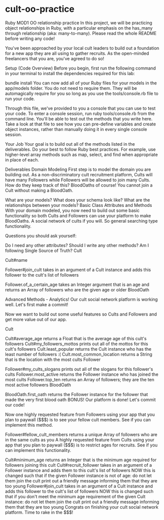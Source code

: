 # cult-oo-practice
Ruby MOD1 OO relationship practice
In this project, we will be practicing object relationships in Ruby, with a particular emphasis on the has_many through relationship (aka: many-to-many). Please read the whole README before writing any code!

You've been approached by your local cult leaders to build out a foundation for a new app they are all using to gather recruits. As the open-minded freelancers that you are, you've agreed to do so!

Setup (Code Overview)
Before you begin, first run the following command in your terminal to install the dependencies required for this lab:

bundle install
You can now add all of your Ruby files for your models in the app/models folder. You do not need to require them. They will be automagically require for you so long as you use the tools/console.rb file to run your code.

Through this file, we've provided to you a console that you can use to test your code. To enter a console session, run ruby tools/console.rb from the command line. You'll be able to test out the methods that you write here. Take a look at that file to see how you can pre-define variables and create object instances, rather than manually doing it in every single console session.

Your Job
Your goal is to build out all of the methods listed in the deliverables. Do your best to follow Ruby best practices. For example, use higher-level array methods such as map, select, and find when appropriate in place of each.

Deliverables
Domain Modeling
First step is to model the domain you are building out. As a non-discriminatory cult recruitment platform, Cults will have many Followers while Followers will be allowed to join many Cults. How do they keep track of this? BloodOaths of course! You cannot join a Cult without making a BloodOath.

What are your models?
What does your schema look like?
What are the relationships between your models?
Basic Class Attributes and Methods
With your domain modeled, you now need to build out some basic functionality so both Cults and Followers can use your platform to make BloodOaths. A social network of cults if you will. So general searching type functionality.

Questions you should ask yourself:

Do I need any other attributes?
Should I write any other methods?
Am I following Single Source of Truth?
Cult

Cult#name
<!-- returns a String that is the cult's name
Cult#location
returns a String that is the city where the cult is located
Cult#founding_year
returns an Integer that is the year the cult was founded
Cult#slogan
returns a String that is this cult's slogan -->
<!-- Cult#recruit_follower
takes in an argument of a Follower instance and adds them to this cult's list of followers -->
<!-- Cult#cult_population
returns an Integer that is the number of followers in this cult -->
<!-- Cult.all
returns an Array of all the cults -->
<!-- Cult.find_by_name
takes a String argument that is a name and returns a Cult instance whose name matches that argument -->
<!-- Cult.find_by_location
takes a String argument that is a location and returns an Array of cults that are in that location -->
<!-- Cult.find_by_founding_year
takes an Integer argument that is a year and returns all of the cults founded in that year
Follower -->

<!-- Follower#name
returns a String that is the follower's name
Follower#age
returns an Integer that is the age of the follower
Follower#life_motto
returns a String that is the follower's life motto -->
<!-- Follower#cults
returns an Array of this follower's cults -->
Follower#join_cult
takes in an argument of a Cult instance and adds this follower to the cult's list of followers
<!-- Follower.all
returns an Array of all the followers -->
Follower.of_a_certain_age
takes an Integer argument that is an age and returns an Array of followers who are the given age or older
BloodOath

<!-- BloodOath#initiation_date
returns a String that is the initiation date of this blood oath in the format YYYY-MM-DD.
BloodOath.all -->
<!-- returns an Array of all the blood oaths -->
Advanced Methods - Analytics!
Our cult social network platform is working well. Let's first make a commit!

Now we want to build out some useful features so Cults and Followers and get more value out of our app.

Cult

Cult#average_age
returns a Float that is the average age of this cult's followers
Cult#my_followers_mottos
prints out all of the mottos for this cult's followers
Cult.least_popular
returns the Cult instance who has the least number of followers :(
Cult.most_common_location
returns a String that is the location with the most cults
Follower

Follower#my_cults_slogans
prints out all of the slogans for this follower's cults
Follower.most_active
returns the Follower instance who has joined the most cults
Follower.top_ten
returns an Array of followers; they are the ten most active followers
BloodOath

BloodOath.first_oath
returns the Follower instance for the follower that made the very first blood oath
BONUS!
Our platform is done! Let's commit our code!

Now one highly requested feature from Followers using your app that you plan to paywall ($$$) is to see your fellow cult members. See if you can implement this method.

Follower#fellow_cult_members
returns a unique Array of followers who are in the same cults as you
A highly requested feature from Cults using your app that you plan to paywall ($$$) is to restrict ages for recruits. See if you can implement this functionality.

Cult#minimum_age
returns an Integer that is the minimum age required for followers joining this cult
Cult#recruit_follower
takes in an argument of a Follower instance and adds them to this cult's list of followers
NOW this is changed such that if the given Follower instance is not of age:
do not let them join the cult
print out a friendly message informing them that they are too young
Follower#join_cult
takes in an argument of a Cult instance and adds this follower to the cult's list of followers
NOW this is changed such that if you don't meet the minimum age requirement of the given Cult instance:
do not let them join the cult
print out a friendly message informing them that they are too young
Congrats on finishing your cult social network platform. Time to rake in the $$$!

